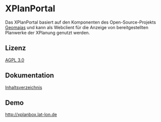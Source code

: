 # XPlanPortal
Das XPlanPortal basiert auf den Komponenten des Open-Source-Projekts [Geomajas](http://www.geomajas.org) und kann als Webclient für die Anzeige von bereitgestellten Planwerke der XPlanung genutzt werden.

## Lizenz
[AGPL 3.0](../license.txt)

## Dokumentation
[Inhaltsverzeichnis](../portal-documentation/src/main/asciidoc/index.adoc)

## Demo
http://xplanbox.lat-lon.de
